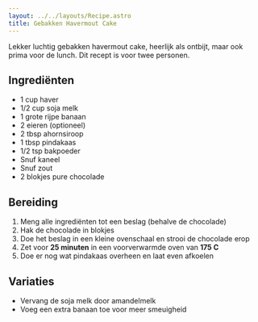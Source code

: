 ```yaml
---
layout: ../../layouts/Recipe.astro
title: Gebakken Havermout Cake
---
```

Lekker luchtig gebakken havermout cake, heerlijk als ontbijt, maar ook prima voor de lunch. Dit recept is voor twee personen.

## Ingrediënten

* 1 cup haver
* 1/2 cup soja melk
* 1 grote rijpe banaan
* 2 eieren (optioneel)
* 2 tbsp ahornsiroop
* 1 tbsp pindakaas
* 1/2 tsp bakpoeder
* Snuf kaneel
* Snuf zout
* 2 blokjes pure chocolade

## Bereiding

1. Meng alle ingrediënten tot een beslag (behalve de chocolade)
2. Hak de chocolade in blokjes
3. Doe het beslag in een kleine ovenschaal en strooi de chocolade erop
4. Zet voor **25 minuten** in een voorverwarmde oven van **175 C**
5. Doe er nog wat pindakaas overheen en laat even afkoelen

## Variaties

* Vervang de soja melk door amandelmelk
* Voeg een extra banaan toe voor meer smeuigheid